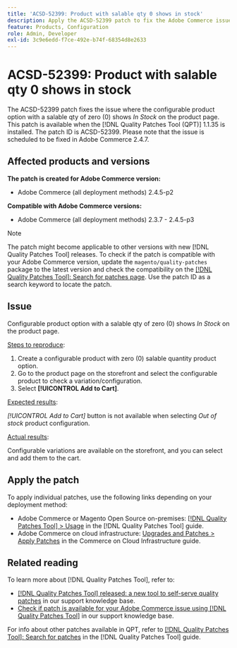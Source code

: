 ```yaml
---
title: 'ACSD-52399: Product with salable qty 0 shows in stock'
description: Apply the ACSD-52399 patch to fix the Adobe Commerce issue where the configurable product option with salable qty of 0 shows *In Stock* on product page.
feature: Products, Configuration
role: Admin, Developer
exl-id: 3c9e6edd-f7ce-492e-b74f-68354d8e2633
---
```

# ACSD-52399: Product with salable qty 0 shows in stock

The ACSD-52399 patch fixes the issue where the configurable product option with a salable qty of zero (0) shows *In Stock* on the product page. This patch is available when the [!DNL Quality Patches Tool (QPT)] 1.1.35 is installed. The patch ID is ACSD-52399. Please note that the issue is scheduled to be fixed in Adobe Commerce 2.4.7.

## Affected products and versions

**The patch is created for Adobe Commerce version:**

* Adobe Commerce (all deployment methods) 2.4.5-p2

**Compatible with Adobe Commerce versions:**

* Adobe Commerce (all deployment methods) 2.3.7 - 2.4.5-p3

>[!NOTE]
>
>The patch might become applicable to other versions with new [!DNL Quality Patches Tool] releases. To check if the patch is compatible with your Adobe Commerce version, update the `magento/quality-patches` package to the latest version and check the compatibility on the [[!DNL Quality Patches Tool]: Search for patches page](https://experienceleague.adobe.com/tools/commerce-quality-patches/index.html). Use the patch ID as a search keyword to locate the patch.

## Issue

Configurable product option with a salable qty of zero (0) shows *In Stock* on the product page.

<u>Steps to reproduce</u>:

1. Create a configurable product with zero (0) salable quantity product option.
1. Go to the product page on the storefront and select the configurable product to check a variation/configuration.
1. Select **[!UICONTROL Add to Cart]**.

<u>Expected results</u>:

*[!UICONTROL Add to Cart]* button is not available when selecting *Out of stock* product configuration.

<u>Actual results</u>:

Configurable variations are available on the storefront, and you can select and add them to the cart.

## Apply the patch

To apply individual patches, use the following links depending on your deployment method:

* Adobe Commerce or Magento Open Source on-premises: [[!DNL Quality Patches Tool] > Usage](https://experienceleague.adobe.com/docs/commerce-operations/tools/quality-patches-tool/usage.html) in the [!DNL Quality Patches Tool] guide.
* Adobe Commerce on cloud infrastructure: [Upgrades and Patches > Apply Patches](https://experienceleague.adobe.com/docs/commerce-cloud-service/user-guide/develop/upgrade/apply-patches.html) in the Commerce on Cloud Infrastructure guide.

## Related reading

To learn more about [!DNL Quality Patches Tool], refer to:

* [[!DNL Quality Patches Tool] released: a new tool to self-serve quality patches](/help/announcements/adobe-commerce-announcements/magento-quality-patches-released-new-tool-to-self-serve-quality-patches.md) in our support knowledge base.
* [Check if patch is available for your Adobe Commerce issue using [!DNL Quality Patches Tool]](/help/support-tools/patches-available-in-qpt-tool/check-patch-for-magento-issue-with-magento-quality-patches.md) in our support knowledge base.

For info about other patches available in QPT, refer to [[!DNL Quality Patches Tool]: Search for patches](https://experienceleague.adobe.com/tools/commerce-quality-patches/index.html) in the [!DNL Quality Patches Tool] guide.
